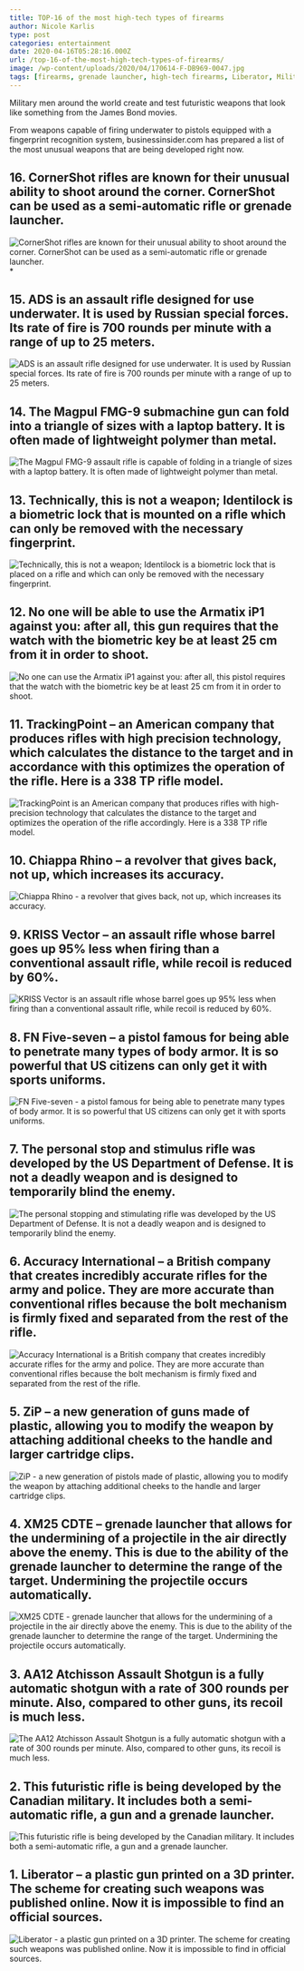 ```yaml
---
title: TOP-16 of the most high-tech types of firearms
author: Nicole Karlis
type: post
categories: entertainment
date: 2020-04-16T05:28:16.000Z
url: /top-16-of-the-most-high-tech-types-of-firearms/
image: /wp-content/uploads/2020/04/170614-F-DB969-0047.jpg
tags: [firearms, grenade launcher, high-tech firearms, Liberator, Military, rifle, shotguns]
---
```


Military men around the world create and test futuristic weapons that look like something from the James Bond movies.

From weapons capable of firing underwater to pistols equipped with a fingerprint recognition system, businessinsider.com has prepared a list of the most unusual weapons that are being developed right now.

## 16. CornerShot rifles are known for their unusual ability to shoot around the corner. CornerShot can be used as a semi-automatic rifle or grenade launcher.

![CornerShot rifles are known for their unusual ability to shoot around the corner. CornerShot can be used as a semi-automatic rifle or grenade launcher.](https://img-s3.onedio.com/id-5748069d2b7448b0116316c3/rev-0/w-635/f-jpg-webp/s-f1f1bcf22d556e26dc3e6d4b118f659ad36efdab.webp)\*

## 15. ADS is an assault rifle designed for use underwater. It is used by Russian special forces. Its rate of fire is 700 rounds per minute with a range of up to 25 meters.

![ADS is an assault rifle designed for use underwater. It is used by Russian special forces. Its rate of fire is 700 rounds per minute with a range of up to 25 meters.](https://img-s3.onedio.com/id-5748069e2b7448b0116316c5/rev-0/w-635/f-jpg-webp/s-1a70a1555dccc85a036aa18d7ab23c57f364c6e9.webp)

## 14. The Magpul FMG-9 submachine gun can fold into a triangle of sizes with a laptop battery. It is often made of lightweight polymer than metal.

![The Magpul FMG-9 assault rifle is capable of folding in a triangle of sizes with a laptop battery. It is often made of lightweight polymer than metal.](https://img-s3.onedio.com/id-5748069e2b7448b0116316c7/rev-0/w-635/f-jpg-webp/s-4897c35eb6125285195184f34576b392b1e662bc.webp)

## 13. Technically, this is not a weapon; Identilock is a biometric lock that is mounted on a rifle which can only be removed with the necessary fingerprint.

![Technically, this is not a weapon; Identilock is a biometric lock that is placed on a rifle and which can only be removed with the necessary fingerprint.](https://img-s3.onedio.com/id-5748069f2b7448b0116316c9/rev-0/w-635/f-jpg-webp/s-68d51af67876c110e05ca36d7530a5b6644169f3.webp)

## 12. No one will be able to use the Armatix iP1 against you: after all, this gun requires that the watch with the biometric key be at least 25 cm from it in order to shoot.

![No one can use the Armatix iP1 against you: after all, this pistol requires that the watch with the biometric key be at least 25 cm from it in order to shoot.](https://img-s3.onedio.com/id-574806a332a2b83210a5c776/rev-0/w-635/f-jpg-webp/s-68d07b390f431ab2f14ffc5d657a74960bae89c4.webp)

## 11. TrackingPoint – an American company that produces rifles with high precision technology, which calculates the distance to the target and in accordance with this optimizes the operation of the rifle. Here is a 338 TP rifle model.

![TrackingPoint is an American company that produces rifles with high-precision technology that calculates the distance to the target and optimizes the operation of the rifle accordingly. Here is a 338 TP rifle model.](https://img-s3.onedio.com/id-574806a1a978081a1195d173/rev-0/w-635/f-jpg-webp/s-e2698aa899d29dcbbe7eb09ae6f9660d26212d9b.webp)

## 10. Chiappa Rhino – a revolver that gives back, not up, which increases its accuracy.

![Chiappa Rhino - a revolver that gives back, not up, which increases its accuracy.](https://img-s3.onedio.com/id-574806a532a2b83210a5c778/rev-0/w-635/f-jpg-webp/s-e622af9f020c93701a0b6ddea2b8959d414902dc.webp)

## 9. KRISS Vector – an assault rifle whose barrel goes up 95% less when firing than a conventional assault rifle, while recoil is reduced by 60%.

![KRISS Vector is an assault rifle whose barrel goes up 95% less when firing than a conventional assault rifle, while recoil is reduced by 60%.](https://img-s3.onedio.com/id-574806a2a978081a1195d175/rev-0/w-635/f-jpg-webp/s-dd9ea7d4c28ed401a91dae612a76446a84370ef9.webp)

## 8. FN Five-seven – a pistol famous for being able to penetrate many types of body armor. It is so powerful that US citizens can only get it with sports uniforms.

![FN Five-seven - a pistol famous for being able to penetrate many types of body armor. It is so powerful that US citizens can only get it with sports uniforms.](https://img-s3.onedio.com/id-574806a632a2b83210a5c77a/rev-0/w-635/f-jpg-webp/s-b5c1625dc718d99845fabdc67ea6dc81e6aff4f9.webp)

## 7. The personal stop and stimulus rifle was developed by the US Department of Defense. It is not a deadly weapon and is designed to temporarily blind the enemy.

![The personal stopping and stimulating rifle was developed by the US Department of Defense. It is not a deadly weapon and is designed to temporarily blind the enemy.](https://img-s3.onedio.com/id-574806a42b7448b0116316cb/rev-0/w-635/f-jpg-webp/s-2c2d9a5b2be75bace701fe30b258560da4c2ca5f.webp)

## 6. Accuracy International – a British company that creates incredibly accurate rifles for the army and police. They are more accurate than conventional rifles because the bolt mechanism is firmly fixed and separated from the rest of the rifle.

![Accuracy International is a British company that creates incredibly accurate rifles for the army and police. They are more accurate than conventional rifles because the bolt mechanism is firmly fixed and separated from the rest of the rifle.](https://img-s3.onedio.com/id-574806a77eb1d938105e269b/rev-0/w-635/f-jpg-webp/s-10e289a2d76ded4f3c930e75e050388afb77fe2c.webp)

## 5. ZiP – a new generation of guns made of plastic, allowing you to modify the weapon by attaching additional cheeks to the handle and larger cartridge clips.

![ZiP - a new generation of pistols made of plastic, allowing you to modify the weapon by attaching additional cheeks to the handle and larger cartridge clips.](https://img-s3.onedio.com/id-574806a52b7448b0116316cd/rev-0/w-635/f-jpg-webp/s-96049bc3217d4be5a16e2f3000bf5adc7ac8eaae.webp)

## 4. XM25 CDTE – grenade launcher that allows for the undermining of a projectile in the air directly above the enemy. This is due to the ability of the grenade launcher to determine the range of the target. Undermining the projectile occurs automatically.

![XM25 CDTE - grenade launcher that allows for the undermining of a projectile in the air directly above the enemy. This is due to the ability of the grenade launcher to determine the range of the target. Undermining the projectile occurs automatically.](https://img-s3.onedio.com/id-574806a87eb1d938105e269d/rev-0/w-635/f-jpg-webp/s-31ea1f8c316448fc259b67da71fd12a3d4dc0a6a.webp)

## 3. AA12 Atchisson Assault Shotgun is a fully automatic shotgun with a rate of 300 rounds per minute. Also, compared to other guns, its recoil is much less.

![The AA12 Atchisson Assault Shotgun is a fully automatic shotgun with a rate of 300 rounds per minute. Also, compared to other guns, its recoil is much less.](https://img-s3.onedio.com/id-574806a97eb1d938105e269f/rev-0/w-635/f-jpg-webp/s-803c7824486133cab67a41849659ab52ac6bd177.webp)

## 2. This futuristic rifle is being developed by the Canadian military. It includes both a semi-automatic rifle, a gun and a grenade launcher.

![This futuristic rifle is being developed by the Canadian military. It includes both a semi-automatic rifle, a gun and a grenade launcher.](https://img-s3.onedio.com/id-574806a72b7448b0116316cf/rev-0/w-635/f-jpg-webp/s-3328839a516aaf36b592db976b4c099b19a6ff65.webp)

## 1. Liberator – a plastic gun printed on a 3D printer. The scheme for creating such weapons was published online. Now it is impossible to find an official sources.

![Liberator - a plastic gun printed on a 3D printer. The scheme for creating such weapons was published online. Now it is impossible to find in official sources.](https://img-s3.onedio.com/id-574806a82b7448b0116316d1/rev-0/w-635/f-jpg-webp/s-f2400050b952760b5b8cee921d6b26a709016ebf.webp)
